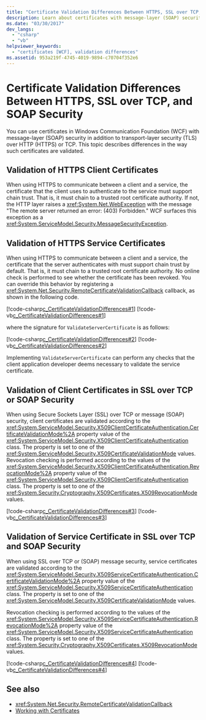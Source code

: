 ```yaml
---
title: "Certificate Validation Differences Between HTTPS, SSL over TCP, and SOAP Security"
description: Learn about certificates with message-layer (SOAP) security that WCF offers in addition to TLS over HTTP (HTTPS) or TCP and how WCF validates such certificates.
ms.date: "03/30/2017"
dev_langs: 
  - "csharp"
  - "vb"
helpviewer_keywords: 
  - "certificates [WCF], validation differences"
ms.assetid: 953a219f-4745-4019-9894-c70704f352e6
---
```

# Certificate Validation Differences Between HTTPS, SSL over TCP, and SOAP Security
You can use certificates in Windows Communication Foundation (WCF) with message-layer (SOAP) security in addition to transport-layer security (TLS) over HTTP (HTTPS) or TCP. This topic describes differences in the way such certificates are validated.  
  
## Validation of HTTPS Client Certificates  
 When using HTTPS to communicate between a client and a service, the certificate that the client uses to authenticate to the service must support chain trust. That is, it must chain to a trusted root certificate authority. If not, the HTTP layer raises a <xref:System.Net.WebException> with the message "The remote server returned an error: (403) Forbidden." WCF surfaces this exception as a <xref:System.ServiceModel.Security.MessageSecurityException>.  
  
## Validation of HTTPS Service Certificates  
 When using HTTPS to communicate between a client and a service, the certificate that the server authenticates with must support chain trust by default. That is, it must chain to a trusted root certificate authority. No online check is performed to see whether the certificate has been revoked. You can override this behavior by registering a <xref:System.Net.Security.RemoteCertificateValidationCallback> callback, as shown in the following code.  
  
 [!code-csharp[c_CertificateValidationDifferences#1](../../../../samples/snippets/csharp/VS_Snippets_CFX/c_certificatevalidationdifferences/cs/source.cs#1)]
 [!code-vb[c_CertificateValidationDifferences#1](../../../../samples/snippets/visualbasic/VS_Snippets_CFX/c_certificatevalidationdifferences/vb/source.vb#1)]  
  
 where the signature for `ValidateServerCertificate` is as follows:  
  
 [!code-csharp[c_CertificateValidationDifferences#2](../../../../samples/snippets/csharp/VS_Snippets_CFX/c_certificatevalidationdifferences/cs/source.cs#2)]
 [!code-vb[c_CertificateValidationDifferences#2](../../../../samples/snippets/visualbasic/VS_Snippets_CFX/c_certificatevalidationdifferences/vb/source.vb#2)]  
  
 Implementing `ValidateServerCertificate` can perform any checks that the client application developer deems necessary to validate the service certificate.  
  
## Validation of Client Certificates in SSL over TCP or SOAP Security  
 When using Secure Sockets Layer (SSL) over TCP or message (SOAP) security, client certificates are validated according to the <xref:System.ServiceModel.Security.X509ClientCertificateAuthentication.CertificateValidationMode%2A> property value of the <xref:System.ServiceModel.Security.X509ClientCertificateAuthentication> class. The property is set to one of the <xref:System.ServiceModel.Security.X509CertificateValidationMode> values. Revocation checking is performed according to the values of the <xref:System.ServiceModel.Security.X509ClientCertificateAuthentication.RevocationMode%2A> property value of the <xref:System.ServiceModel.Security.X509ClientCertificateAuthentication> class. The property is set to one of the <xref:System.Security.Cryptography.X509Certificates.X509RevocationMode> values.  
  
 [!code-csharp[c_CertificateValidationDifferences#3](../../../../samples/snippets/csharp/VS_Snippets_CFX/c_certificatevalidationdifferences/cs/source.cs#3)]
 [!code-vb[c_CertificateValidationDifferences#3](../../../../samples/snippets/visualbasic/VS_Snippets_CFX/c_certificatevalidationdifferences/vb/source.vb#3)]  
  
## Validation of Service Certificate in SSL over TCP and SOAP Security  
 When using SSL over TCP or (SOAP) message security, service certificates are validated according to the <xref:System.ServiceModel.Security.X509ServiceCertificateAuthentication.CertificateValidationMode%2A> property value of the <xref:System.ServiceModel.Security.X509ServiceCertificateAuthentication> class. The property is set to one of the <xref:System.ServiceModel.Security.X509CertificateValidationMode> values.  
  
 Revocation checking is performed according to the values of the <xref:System.ServiceModel.Security.X509ServiceCertificateAuthentication.RevocationMode%2A> property value of the <xref:System.ServiceModel.Security.X509ServiceCertificateAuthentication> class. The property is set to one of the <xref:System.Security.Cryptography.X509Certificates.X509RevocationMode> values.  
  
 [!code-csharp[c_CertificateValidationDifferences#4](../../../../samples/snippets/csharp/VS_Snippets_CFX/c_certificatevalidationdifferences/cs/source.cs#4)]
 [!code-vb[c_CertificateValidationDifferences#4](../../../../samples/snippets/visualbasic/VS_Snippets_CFX/c_certificatevalidationdifferences/vb/source.vb#4)]  
  
## See also

- <xref:System.Net.Security.RemoteCertificateValidationCallback>
- [Working with Certificates](../../../../docs/framework/wcf/feature-details/working-with-certificates.md)
